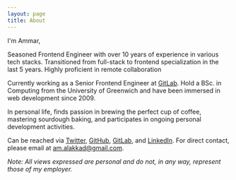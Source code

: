 ```yaml
---
layout: page
title: About
---
```


I'm Ammar,

Seasoned Frontend Engineer with over 10 years of experience in various tech stacks. Transitioned from full-stack to frontend specialization in the last 5 years. Highly proficient in remote collaboration

Currently working as a Senior Frontend Engineer at [GitLab](https://about.gitlab.com/). Hold a BSc. in Computing from the University of Greenwich and have been immersed in web development since 2009.

In personal life, finds passion in brewing the perfect cup of coffee, mastering sourdough baking, and participates in ongoing personal development activities.

Can be reached via [Twitter](https://twitter.com/AmmarCodes), [GitHub](https://github.com/AmmarCodes), [GitLab](https://gitlab.com/aalakkad), and [LinkedIn](https://www.linkedin.com/in/aalakkad/). For direct contact, please email at [am.alakkad@gmail.com](mailto:am.alakkad@gmail.com).

_Note: All views expressed are personal and do not, in any way, represent those of my employer._
